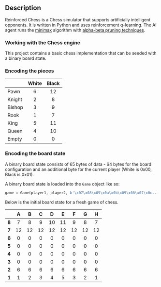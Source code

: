 ## Description
Reinforced Chess is a Chess simulator that supports artificially intelligent opponents. It is written in Python and uses reinforcement q-learning. The AI agent runs the [minimax](https://en.wikipedia.org/wiki/Minimax) algorithm with [alpha-beta pruning techniques](https://en.wikipedia.org/wiki/Alpha%E2%80%93beta_pruning).

### Working with the Chess engine
This project contains a basic chess implementation that can be seeded with a binary board state.

### Encoding the pieces
|		 | White  | Black  |
| :---	 | :----: | :----: |
| Pawn 	 |	6 	  |	12	   |
| Knight |	2	  |	8	   |	
| Bishop |	3	  |	9	   |
| Rook	 |	1	  |	7	   |
| King	 |	5	  |	11	   |
| Queen	 |	4	  |	10	   |
| Empty  |  0	  | 0	   |

### Encoding the board state

A binary board state consists of 65 bytes of data - 64 bytes for the board configuration and an additional byte for the current player (White is 0x00, Black is 0x01).

A binary board state is loaded into the ```Game``` object like so:

```python
game = Game(player1, player2, b'\x07\x08\x09\x0a\x0b\x09\x08\x07\x0c...')
```

Below is the initial board state for a fresh game of chess.

|      |  A   |  B   |  C   |  D   |  E   |  F   |  G   |  H   |
| :--: | :--: | :--: | :--: | :--: | :--: | :--: | :--: | :--: |
|  **8**   |  7   |  8   |  9   |  10  |  11  |  9   |  8   |  7   |
|  **7**   |  12  |  12  |  12  |  12  |  12  |  12  |  12  |  12  |
|  **6**   |  0   |  0   |  0   |  0   |  0   |  0   |  0   |  0   |
|  **5**   |  0   |  0   |  0   |  0   |  0   |  0   |  0   |  0   |
|  **4**   |  0   |  0   |  0   |  0   |  0   |  0   |  0   |  0   |
|  **3**   |  0   |  0   |  0   |  0   |  0   |  0   |  0   |  0   |
|  **2**   |  6   |  6   |  6   |  6   |  6   |  6   |  6   |  6   |
|  **1**   |  1   |  2   |  3   |  4   |  5   |  3   |  2   |  1   |
